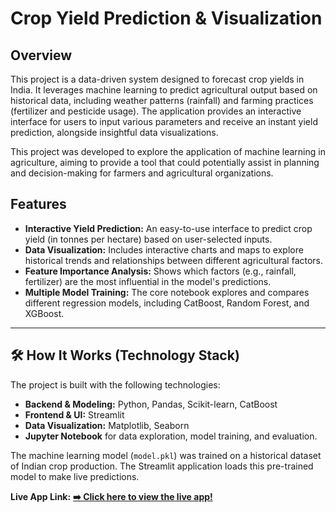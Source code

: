 # Crop Yield Prediction & Visualization

## Overview

This project is a data-driven system designed to forecast crop yields in India. It leverages machine learning to predict agricultural output based on historical data, including weather patterns (rainfall) and farming practices (fertilizer and pesticide usage). The application provides an interactive interface for users to input various parameters and receive an instant yield prediction, alongside insightful data visualizations.

This project was developed to explore the application of machine learning in agriculture, aiming to provide a tool that could potentially assist in planning and decision-making for farmers and agricultural organizations.



##  Features

* **Interactive Yield Prediction:** An easy-to-use interface to predict crop yield (in tonnes per hectare) based on user-selected inputs.
* **Data Visualization:** Includes interactive charts and maps to explore historical trends and relationships between different agricultural factors.
* **Feature Importance Analysis:** Shows which factors (e.g., rainfall, fertilizer) are the most influential in the model's predictions.
* **Multiple Model Training:** The core notebook explores and compares different regression models, including CatBoost, Random Forest, and XGBoost.

---

## 🛠 How It Works (Technology Stack)

The project is built with the following technologies:

* **Backend & Modeling:** Python, Pandas, Scikit-learn, CatBoost
* **Frontend & UI:** Streamlit
* **Data Visualization:** Matplotlib, Seaborn
* **Jupyter Notebook** for data exploration, model training, and evaluation.

The machine learning model (`model.pkl`) was trained on a historical dataset of Indian crop production. The Streamlit application loads this pre-trained model to make live predictions.

**Live App Link:** **[➡️ Click here to view the live app!](https://cropyeildpredictionvisualization.streamlit.app/)**
